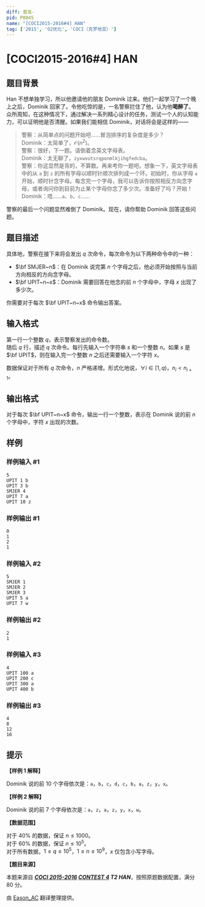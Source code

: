 ```yaml
---
diff: 普及-
pid: P8045
name: "[COCI2015-2016#4] HAN"
tag: ['2015', 'O2优化', 'COCI（克罗地亚）']
---
```

# [COCI2015-2016#4] HAN
## 题目背景

Han 不想单独学习，所以他邀请他的朋友 Dominik 过来。他们一起学习了一个晚上之后，Dominik 回家了。令他吃惊的是，一名警察拦住了他，认为他**喝醉了**。众所周知，在这种情况下，通过解决一系列精心设计的任务，测试一个人的认知能力，可以证明他是否清醒。如果我们能相信 Dominik，对话将会是这样的——

> 警察：从简单点的问题开始吧……冒泡排序的复杂度是多少？  
Dominik：太简单了，$\mathcal O(n^2)$。  
警察：很好，下一题。请倒着念英文字母表。  
Dominik：太无聊了，$\texttt{zyxwvutsrqponmlkjihgfedcba}$。  
警察：你这显然是背的，不算数。再来考你一题吧。想象一下，英文字母表中的从 $\texttt{a}$ 到 $\texttt{z}$ 的所有字母以顺时针顺次排列成一个环。初始时，你从字母 $\texttt{a}$ 开始，顺时针念字母。每念完一个字母，我可以告诉你按照相反方向念字母，或者询问你到目前为止某个字母你念了多少次。准备好了吗？开始！  
Dominik：唔……$\texttt{a}$、$\texttt{b}$、$\texttt{c}$……

警察的最后一个问题显然难倒了 Dominik。现在，请你帮助 Dominik 回答这些问题。
## 题目描述

具体地，警察在接下来将会发出 $q$ 次命令，每次命令为以下两种命令中的一种：

- $\bf SMJER~n$：在 Dominik 说完第 $n$ 个字母之后，他必须开始按照与当前方向相反的方向念字母。
- $\bf UPIT~n~x$：Dominik 需要回答在他念的前 $n$ 个字母中，字母 $x$ 出现了多少次。

你需要对于每次 $\bf UPIT~n~x$ 命令输出答案。
## 输入格式

第一行一个整数 $q$，表示警察发出的命令数。  
随后 $q$ 行，描述 $q$ 次命令。每行先输入一个字符串 $s$ 和一个整数 $n$。如果 $s$ 是 $\bf UPIT$，则在输入完一个整数 $n$ 之后还需要输入一个字符 $x$。

数据保证对于所有 $q$ 次命令，$n$ 严格递增。形式化地说，$\forall i\in [1,q)$，$n_i<n_{i+1}$。
## 输出格式

对于每次 $\bf UPIT~n~x$ 命令，输出一行一个整数，表示在 Dominik 说的前 $n$ 个字母中，字符 $x$ 出现的次数。
## 样例

### 样例输入 #1
```
5
UPIT 1 b
UPIT 3 b
SMJER 4
UPIT 7 a
UPIT 10 z
```
### 样例输出 #1
```
0
1
2
1
```
### 样例输入 #2
```
5
SMJER 1
SMJER 2
SMJER 3
UPIT 5 a
UPIT 7 w
```
### 样例输出 #2
```
2
1
```
### 样例输入 #3
```
4
UPIT 100 a
UPIT 200 c
UPIT 300 a
UPIT 400 b
```
### 样例输出 #3
```
4
8
12
16
```
## 提示

**【样例 1 解释】**

Dominik 说的前 $10$ 个字母依次是：$\texttt{a}$，$\texttt{b}$，$\texttt{c}$，$\texttt{d}$，$\texttt{c}$，$\texttt{b}$，$\texttt{a}$，$\texttt{z}$，$\texttt{y}$，$\texttt{x}$。  

**【样例 2 解释】**

Dominik 说的前 $7$ 个字母依次是：$\texttt{a}$，$\texttt{z}$，$\texttt{a}$，$\texttt{z}$，$\texttt{y}$，$\texttt{x}$，$\texttt{w}$。

**【数据范围】**

对于 $40\%$ 的数据，保证 $n\leqslant 1000$。  
对于 $60\%$ 的数据，保证 $n\leqslant 10^5$。  
对于所有数据，$1\leqslant q\leqslant 10^5$，$1\leqslant n\leqslant 10^9$，$x$ 仅包含小写字母。

**【题目来源】**

本题来源自 **_[COCI 2015-2016](https://hsin.hr/coci/archive/2015_2016/) [CONTEST 4](https://hsin.hr/coci/archive/2015_2016/contest4_tasks.pdf) T2 HAN_**，按照原题数据配置，满分 $80$ 分。

由 [Eason_AC](https://www.luogu.com.cn/user/112917) 翻译整理提供。
